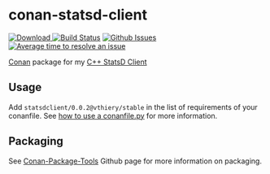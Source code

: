 # conan-statsd-client

[ ![Download](https://api.bintray.com/packages/vthiery/conan-packages/statsdclient%3Avthiery/images/download.svg) ](https://bintray.com/vthiery/conan-packages/statsdclient%3Avthiery/_latestVersion)
[![Build Status](https://travis-ci.org/vthiery/conan-statsd-client.svg?branch=master)](https://travis-ci.org/vthiery/conan-statsd-client)
[![Github Issues](https://img.shields.io/github/issues/vthiery/conan-statsd-client.svg)](https://github.com/vthiery/conan-statsd-client/issues)
[![Average time to resolve an issue](http://isitmaintained.com/badge/resolution/vthiery/conan-statsd-client.svg)](http://isitmaintained.com/project/vthiery/conan-statsd-client "Average time to resolve an issue")

[Conan](https://bintray.com/vthiery/conan-packages/statsdclient%3Avthiery) package for my [C++ StatsD Client](https://github.com/vthiery/cpp-statsd-client)

## Usage

Add `statsdclient/0.0.2@vthiery/stable` in the list of requirements of your conanfile. See [how to use a conanfile.py](http://docs.conan.io/en/latest/mastering/conanfile_py.html) for more information.

## Packaging

See [Conan-Package-Tools](https://github.com/conan-io/conan-package-tools) Github page for more information on packaging.
